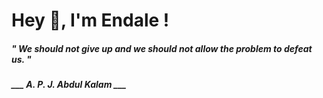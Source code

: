 <h1 title="head"> Hey 👋, I'm Endale !</h1>

**<h5><i>" We should not give up and we should not allow the problem to defeat us. "</i></h5>**

*<b>___ A. P. J. Abdul Kalam ___</b>*
